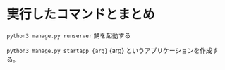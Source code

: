 # 実行したコマンドとまとめ

`python3 manage.py runserver` 鯖を起動する

`python3 manage.py startapp {arg}` {arg} というアプリケーションを作成する。

